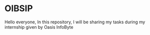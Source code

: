 # OIBSIP

Hello everyone,
In this repository, I will be sharing my tasks during my internship given by Oasis InfoByte
